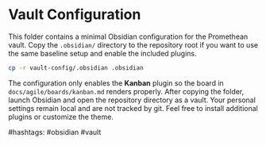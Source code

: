 # Vault Configuration

This folder contains a minimal Obsidian configuration for the Promethean vault.
Copy the `.obsidian/` directory to the repository root if you want to use the
same baseline setup and enable the included plugins.

```bash
cp -r vault-config/.obsidian .obsidian
```

The configuration only enables the **Kanban** plugin so the board in
`docs/agile/boards/kanban.md` renders properly. After copying the folder,
launch Obsidian and open the repository directory as a vault. Your personal
settings remain local and are not tracked by git. Feel free to install
additional plugins or customize the theme.

#hashtags: #obsidian #vault
